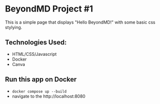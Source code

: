 # BeyondMD Project #1

This is a simple page that displays "Hello BeyondMD!" with some basic css stylying.

## Technologies Used:

-  HTML/CSS/Javascript
-  Docker
-  Canva

## Run this app on Docker

-  `docker compose up --build`
-  navigate to the http://localhost:8080
